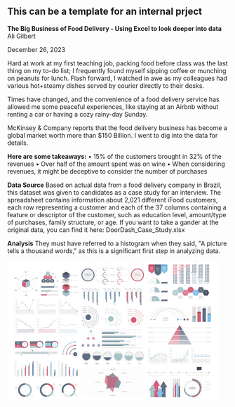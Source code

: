 ## This can be a template for an internal prject

**The Big Business of Food Delivery - Using Excel to look deeper into data**
Ali Gilbert
 
December 26, 2023

Hard at work at my first teaching job, packing food before class was the last thing on my to-do list; I frequently found myself sipping coffee or munching on peanuts for lunch. Flash forward, I watched in awe as my colleagues had various hot+steamy dishes served by courier directly to their desks.

Times have changed, and the convenience of a food delivery service has allowed me some peaceful experiences, like staying at an Airbnb without renting a car or having a cozy rainy-day Sunday. 

McKinsey & Company reports that the food delivery business has become a global market worth more than $150 Billion. I went to dig into the data for details. 

**Here are some takeaways:**
•	15% of the customers brought in 32% of the revenues
•	Over half of the amount spent was on wine
•	When considering revenues, it might be deceptive to consider the number of purchases

**Data Source**
Based on actual data from a food delivery company in Brazil, this dataset was given to candidates as a case study for an interview. The spreadsheet contains information about 2,021 different iFood customers, each row representing a customer and each of the 37 columns containing a feature or descriptor of the customer, such as education level, amount/type of purchases, family structure, or age.
If you want to take a gander at the original data, you can find it here: DoorDash_Case_Study.xlsx <hp>

**Analysis**
They must have referred to a histogram when they said, "A picture tells a thousand words," as this is a significant first step in analyzing data. 

<img src="images/dummy_thumbnail.jpg?raw=true"/>


